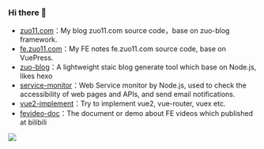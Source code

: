 ### Hi there 👋

- <a href="https://github.com/zuoxiaobai/zuo11.com">zuo11.com</a>：My blog zuo11.com source code，base on zuo-blog framework.
- <a href="https://github.com/zuoxiaobai/fe.zuo11.com">fe.zuo11.com</a>：My FE notes fe.zuo11.com source code, base on VuePress.
- <a href="https://github.com/zuoxiaobai/zuo-blog">zuo-blog</a>：A lightweight staic blog generate tool which base on Node.js, likes hexo
- <a href="https://github.com/zuoxiaobai/service-monitor">service-monitor</a>：Web Service monitor by Node.js, used to check the accessibility of web pages and APIs, and send email notifications.
- <a href="https://github.com/zuoxiaobai/vue2-implement">vue2-implement</a>：Try to implement vue2, vue-router, vuex etc.
- <a href="https://github.com/zuoxiaobai/fevideo-doc">fevideo-doc</a>：The document or demo about FE videos which published at bilibili

<a href="http://www.zuo11.com">
<img align="center" src="https://github-readme-stats.vercel.app/api?username=zuoxiaobai&show_icons=true&theme=buefy" /></a>


<!--
**zuoxiaobai/zuoxiaobai** is a ✨ _special_ ✨ repository because its `README.md` (this file) appears on your GitHub profile.

Here are some ideas to get you started:

- 🔭 I’m currently working on ...
- 🌱 I’m currently learning ...
- 👯 I’m looking to collaborate on ...
- 🤔 I’m looking for help with ...
- 💬 Ask me about ...
- 📫 How to reach me: ...
-  Pronouns: ...
- ⚡ Fun fact: ...
-->
